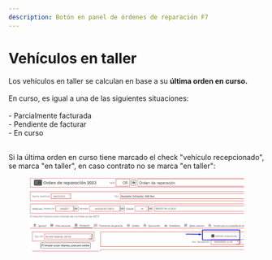 ```yaml
---
description: Botón en panel de órdenes de reparación F7
---
```


# Vehículos en taller

Los vehículos en taller se calculan en base a su **última orden en curso.**\
\
En curso, es igual a una de las siguientes situaciones:\
\
\- Parcialmente facturada\
\- Pendiente de facturar\
\- En curso

\
Si la última orden en curso tiene marcado el check "vehículo recepcionado", se marca "en taller", en caso contrato no se marca "en taller":

<figure><img src="../../.gitbook/assets/imagen (1) (1) (1) (1).png" alt=""><figcaption></figcaption></figure>
